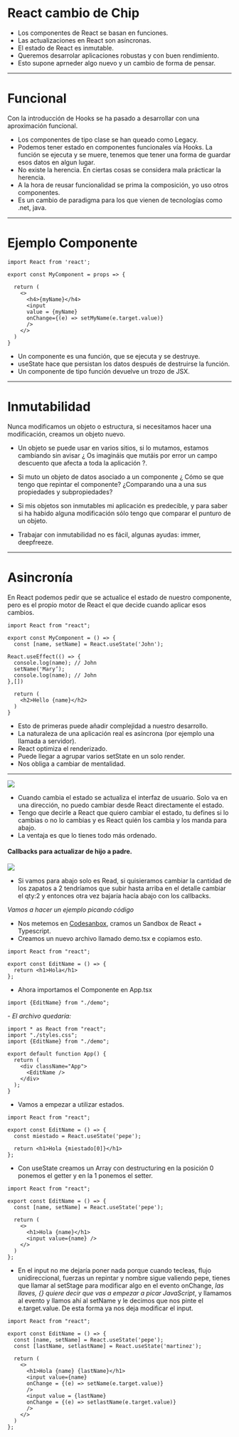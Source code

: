 # React cambio de Chip

+ Los componentes de React se basan en funciones.
+ Las actualizaciones en React son asíncronas.
+ El estado de React es inmutable.
+ Queremos desarrolar aplicaciones robustas y con buen rendimiento.
+ Esto supone aprneder algo nuevo y un cambio de forma de pensar.
*****
# Funcional
Con la introducción de Hooks se ha pasado a desarrollar con una aproximación funcional.

+ Los componentes de tipo clase se han queado como Legacy.
+ Podemos tener estado en componentes funcionales vía Hooks. La función se ejecuta y se muere, tenemos que tener una forma de guardar esos datos en algun lugar.
+ No existe la herencia. En ciertas cosas se considera mala prácticar la herencia.
+ A la hora de reusar funcionalidad se prima la composición, yo uso otros componentes.
+ Es un cambio de paradigma para los que vienen de tecnologías como .net, java.
*****
# Ejemplo Componente

```
import React from 'react';

export const MyComponent = props => {

  return (
    <>
      <h4>{myName}</h4>
      <input
      value = {myName}
      onChange={(e) => setMyName(e.target.value)}
      />
    </>
  )
}
```

+ Un componente es una función, que se ejecuta y se destruye.
+ useState hace que persistan los datos después de destruirse la función.
+ Un componente de tipo función devuelve un trozo de JSX.
****
# Inmutabilidad

Nunca modificamos un objeto o estructura, si necesitamos hacer una modificación, creamos un objeto nuevo.

+ Un objeto se puede usar en varios sitios, si lo mutamos, estamos cambiando sin avisar ¿ Os imagináis que mutáis por error un campo descuento que afecta a toda la aplicación ?.

+ Si muto un objeto de datos asociado a un componente ¿ Cómo se que tengo que repintar el componente? ¿Comparando una a una sus propiedades y subpropiedades?

+ Si mis objetos son inmutables mi aplicación es predecible, y para saber si ha habido alguna modificación sólo tengo que comparar el punturo de un objeto.

+ Trabajar con inmutabilidad no es fácil, algunas ayudas: immer, deepfreeze.
*****
# Asincronía

En React podemos pedir que se actualice el estado de nuestro componente, pero es el propio motor de React el que decide cuando aplicar esos cambios.

```
import React from "react";

export const MyComponent = () => {
  const [name, setName] = React.useState('John');

React.useEffect(() => {
  console.log(name); // John
  setName('Mary’);
  console.log(name); // John
},[])

  return (
    <h2>Hello {name}</h2>
  )
}
```

+ Esto de primeras puede añadir complejidad a nuestro desarrollo.
+ La naturaleza de una aplicación real es asíncrona (por ejemplo una llamada a servidor).
+ React optimiza el renderizado.
+ Puede llegar a agrupar varios setState en un solo render.
+ Nos obliga a cambiar de mentalidad.
**********
<img src="./imagesMarkDown/flujo.png" />

+ Cuando cambia el estado se actualiza el interfaz de usuario. Solo va en una dirección, no puedo cambiar desde React directamente el estado. 
+ Tengo que decirle a React que quiero cambiar el estado, tu defines si lo cambias o no lo cambias y es React quién los cambia y los manda para abajo.
+ La ventaja es que lo tienes todo más ordenado.

#### Callbacks para actualizar de hijo a padre.
<img src="./imagesMarkDown/flujo2.png" />

+ Si vamos para abajo solo es Read, si quisieramos cambiar la cantidad de los zapatos a 2 tendríamos que subir hasta arriba en el detalle cambiar el qty:2 y entonces otra vez bajaría hacía abajo con los callbacks.

*Vamos a hacer un ejemplo picando código*

+ Nos metemos en [Codesanbox](https://codesandbox.io/dashboard), cramos un Sandbox de React + Typescript.
+ Creamos un nuevo archivo llamado demo.tsx e copiamos esto.
```
import React from "react";

export const EditName = () => {
  return <h1>Hola</h1>
};
```
+ Ahora importamos el Componente en App.tsx

``import {EditName} from "./demo";``

*- El archivo quedaría:*

```
import * as React from "react";
import "./styles.css";
import {EditName} from "./demo";

export default function App() {
  return (
    <div className="App">
      <EditName />
    </div>
  );
}
```

+ Vamos a empezar a utilizar estados.

```
import React from "react";

export const EditName = () => {
  const miestado = React.useState('pepe');

  return <h1>Hola {miestado[0]}</h1>
};
```

+ Con useState creamos un Array con destructuring en la posición 0 ponemos el getter y en la 1 ponemos el setter.

```
import React from "react";

export const EditName = () => {
  const [name, setName] = React.useState('pepe');

  return (
    <>
      <h1>Hola {name}</h1>
      <input value={name} />
    </>
  )
};
```
+ En el input no me dejaría poner nada porque cuando  tecleas, flujo unidireccional, fuerzas un repintar y nombre sigue valiendo pepe, tienes que llamar al setStage para modificar algo en el evento onChange, *las llaves, {} quiere decir que vas a empezar a picar JavaScript*, y llamamos al evento y llamos ahí al setName y le decimos que nos pinte el e.target.value. De esta forma ya nos deja modificar el input.

```
import React from "react";

export const EditName = () => {
  const [name, setName] = React.useState('pepe');
  const [lastName, setlastName] = React.useState('martinez');

  return (
    <>
      <h1>Hola {name} {lastName}</h1>
      <input value={name} 
      onChange = {(e) => setName(e.target.value)}
      />
      <input value = {lastName}
      onChange = {(e) => setlastName(e.target.value)}
      />
    </>
  )
};
```





